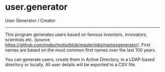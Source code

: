 # user.generator

User Generator / Creator
************************
This program generates users based on famous inventors, innovators, scientists etc. (source https://github.com/moby/moby/blob/master/pkg/namesgenerator). First names are based on the most common first names over the last 100 years.

You can generate users, create them in Active Directory, in a LDAP-based directory or locally.
All user details will be exported to a CSV file.